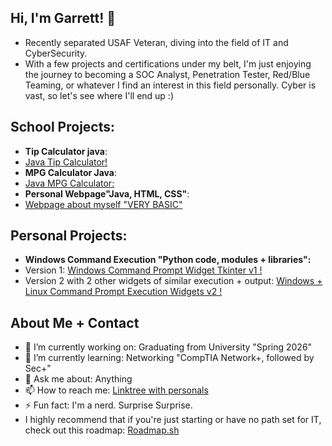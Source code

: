 ## Hi, I'm Garrett! 👋
<!--<img align ="left" width ="400" height = "400" src = "https://github.com/user-attachments/assets/096dac3d-3925-4b0c-863f-03561187c578">-->
- Recently separated USAF Veteran, diving into the field of IT and CyberSecurity.
- With a few projects and certifications under my belt, I'm just enjoying the journey to becoming a SOC Analyst, Penetration Tester, Red/Blue Teaming, or whatever I find an interest in this field personally. Cyber is vast, so let's see where I'll end up :)

## **School Projects:**
- __Tip Calculator java__:
- [Java Tip Calculator!](https://github.com/GarrettCook115/Pric-Tax-Calculator/blob/main/Assignment1B.java)
- __MPG Calculator Java__:
- [Java MPG Calculator:](https://github.com/GarrettCook115/MPG-Calculator/tree/main)
- __Personal Webpage"Java, HTML, CSS"__:
- [Webpage about myself "VERY BASIC"](https://github.com/GarrettCook115/Web-Development-Project)

  
## **Personal Projects:**
- __Windows Command Execution "Python code, modules + libraries":__
- Version 1:
[Windows Command Prompt Widget Tkinter v1 !](https://github.com/GarrettCook115/App-1)
- Version 2 with 2 other widgets of similar execution + output:
[Windows + Linux Command Prompt Execution Widgets v2 !](https://github.com/GarrettCook115/WebSite-Command-Prompt-Execution-APPS)

<!--
**GarrettCook115/GarrettCook115** is a ✨ _special_ ✨ repository because its `README.md` (this file) appears on your GitHub profile.

Here are some ideas to get you started:

- 🔭 I’m currently working on ...
- 🌱 I’m currently learning ...
- 👯 I’m looking to collaborate on ...
- 🤔 I’m looking for help with ...
- 💬 Ask me about ...
- 📫 How to reach me: ...
- 😄 Pronouns: ...
- ⚡ Fun fact: ...
-->

## __About Me + Contact__
- 🔭 I’m currently working on: Graduating from University "Spring 2026"
- 🌱 I’m currently learning: Networking "CompTIA Network+, followed by Sec+"
- 💬 Ask me about: Anything
- 📫 How to reach me: [Linktree with personals](https://linktr.ee/GarrettCook115)
- ⚡ Fun fact: I'm a nerd. Surprise Surprise. 
- I highly recommend that if you're just starting or have no path set for IT, check out this roadmap: [Roadmap.sh](https://roadmap.sh)
